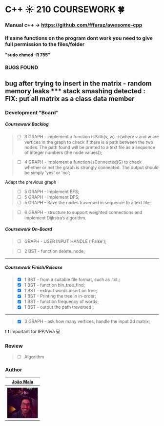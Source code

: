 # C++ :sunny: 210 COURSEWORK :four_leaf_clover:
### Manual c++ -> https://github.com/fffaraz/awesome-cpp 

### If same functions on the program dont work you need to give full permission to the files/folder

__"sudo chmod -R 755"__

### BUGS FOUND

bug after trying to insert in the matrix - random memory leaks 
*** stack smashing detected :
FIX: put all matrix as a class data member 
---

### Development "Board"


##### Coursework Backlog

> - [ ] 3 GRAPH - implement a function isPath(v, w) ->(where v and w are vertices in the graph to check if there is a path between the two nodes. The path found will be printed to a text file as a sequence of integer numbers (the node values));

> - [ ] 4 GRAPH - implement a function isConnected(G) to check whether or not the graph is strongly connected. The output should be simply 'yes' or 'no';


Adapt the previous graph
> - [ ] 5 GRAPH - Implement BFS;
> - [ ] 5 GRAPH - Implement DFS;
> - [ ] 5 GRAPH - Save the nodes traversed in sequence to a text file;


> - [ ] 6 GRAPH - structure to support weighted connections and implement Dijkstra’s algorithm.

##### Coursework On-Board

> - [ ] GRAPH - USER INPUT HANDLE ('False');

> - [ ] 2 BST -  function delete_node;

---


##### Coursework Finish/Release

> - [x] 1 BST - from a suitable file format, such as .txt.;
> - [x] 1 BST - function bin_tree_find;
> - [x] 1 BST - extract words insert on tree;
> - [x] 1 BST - Printing the tree in in-order;
> - [x] 1 BST - function frequency of words;
> - [x] 1 BST - output the path traversed ;

---

> - [x] 3 GRAPH - ask how many vertices, handle the input  2d matrix;

:exclamation: :exclamation: Important for IPP/Viva :computer:

### Review
> - [ ] Algorithm

### Author

| [João Maia <br> ](https://github.coventry.ac.uk/deoiveij/)                           |
| :---:                                           | 
|                                                 | 
| <a href="https://github.coventry.ac.uk/deoiveij/"><img src="joao_maia.jpg" width="100"></a>|  

 

